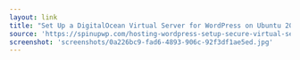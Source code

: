 ```yaml
---
layout: link
title: "Set Up a DigitalOcean Virtual Server for WordPress on Ubuntu 20.04"
source: 'https://spinupwp.com/hosting-wordpress-setup-secure-virtual-server/'
screenshot: 'screenshots/0a226bc9-fad6-4893-906c-92f3df1ae5ed.jpg'
---
```


